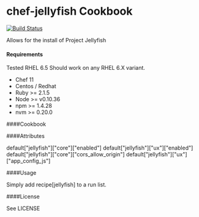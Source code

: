 chef-jellyfish Cookbook
=======================

[![Build Status](https://travis-ci.org/projectjellyfish/chef-jellyfish.svg?branch=master)](https://travis-ci.org/projectjellyfish/chef-jellyfish)

Allows for the install of Project Jellyfish

#### Requirements

Tested RHEL 6.5 Should work on any RHEL 6.X variant.

* Chef 11
* Centos / Redhat
* Ruby >= 2.1.5
* Node >= v0.10.36
* npm >= 1.4.28
* nvm >= 0.20.0

####Cookbook


####Attributes

default["jellyfish"]["core"]["enabled"] 
default["jellyfish"]["ux"]["enabled"] 
default["jellyfish"]["core"]["cors_allow_origin"]
default["jellyfish"]["ux"]["app_config_js"]

####Usage

Simply add recipe[jellyfish] to a run list.


####License

See LICENSE
